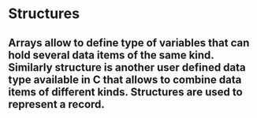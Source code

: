 # Structures
## Arrays allow to define type of variables that can hold several data items of the same kind. Similarly structure is another user defined data type available in C that allows to combine data items of different kinds. Structures are used to represent a record.

